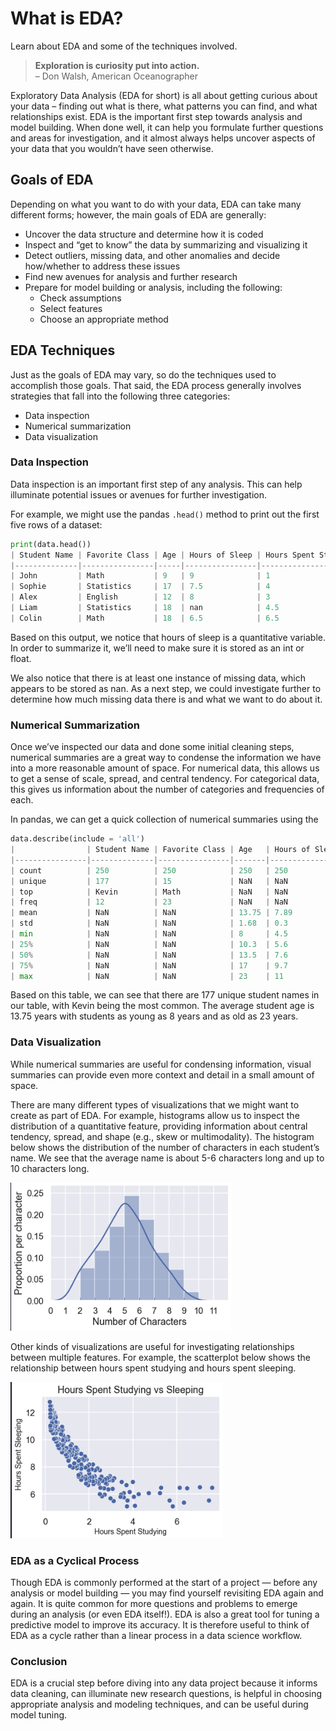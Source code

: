 # What is EDA?

Learn about EDA and some of the techniques involved.
> **Exploration is curiosity put into action.**  
> – Don Walsh, American Oceanographer

Exploratory Data Analysis (EDA for short) is all about getting curious about your data – finding out what is there, what patterns you can find, and what relationships exist. EDA is the important first step towards analysis and model building. When done well, it can help you formulate further questions and areas for investigation, and it almost always helps uncover aspects of your data that you wouldn’t have seen otherwise.

## Goals of EDA

Depending on what you want to do with your data, EDA can take many different forms; however, the main goals of EDA are generally:

- Uncover the data structure and determine how it is coded
- Inspect and “get to know” the data by summarizing and visualizing it
- Detect outliers, missing data, and other anomalies and decide how/whether to address these issues
- Find new avenues for analysis and further research
- Prepare for model building or analysis, including the following:
  - Check assumptions
  - Select features
  - Choose an appropriate method

## EDA Techniques

Just as the goals of EDA may vary, so do the techniques used to accomplish those goals. That said, the EDA process generally involves strategies that fall into the following three categories:

- Data inspection
- Numerical summarization
- Data visualization

### Data Inspection

Data inspection is an important first step of any analysis. This can help illuminate potential issues or avenues for further investigation.

For example, we might use the pandas `.head()` method to print out the first five rows of a dataset:

```python
print(data.head())
| Student Name | Favorite Class | Age | Hours of Sleep | Hours Spent Studying |
|--------------|----------------|-----|----------------|----------------------|
| John         | Math           | 9   | 9              | 1                    |
| Sophie       | Statistics     | 17  | 7.5            | 4                    |
| Alex         | English        | 12  | 8              | 3                    |
| Liam         | Statistics     | 18  | nan            | 4.5                  |
| Colin        | Math           | 18  | 6.5            | 6.5                  |
```
Based on this output, we notice that hours of sleep is a quantitative variable. In order to summarize it, we’ll need to make sure it is stored as an int or float.

We also notice that there is at least one instance of missing data, which appears to be stored as nan. As a next step, we could investigate further to determine how much missing data there is and what we want to do about it.


### Numerical Summarization

Once we’ve inspected our data and done some initial cleaning steps, numerical summaries are a great way to condense the information we have into a more reasonable amount of space. For numerical data, this allows us to get a sense of scale, spread, and central tendency. For categorical data, this gives us information about the number of categories and frequencies of each.

In pandas, we can get a quick collection of numerical summaries using the 
```python
data.describe(include = 'all')
|                | Student Name | Favorite Class | Age   | Hours of Sleep | Hours Spent Studying |
|----------------|--------------|----------------|-------|----------------|----------------------|
| count          | 250          | 250            | 250   | 250            | 250                  |
| unique         | 177          | 15             | NaN   | NaN            | NaN                  |
| top            | Kevin        | Math           | NaN   | NaN            | NaN                  |
| freq           | 12           | 23             | NaN   | NaN            | NaN                  |
| mean           | NaN          | NaN            | 13.75 | 7.89           | 4.34                 |
| std            | NaN          | NaN            | 1.68  | 0.3            | 0.6                  |
| min            | NaN          | NaN            | 8     | 4.5            | 0.5                  |
| 25%            | NaN          | NaN            | 10.3  | 5.6            | 1.47                 |
| 50%            | NaN          | NaN            | 13.5  | 7.6            | 4.32                 |
| 75%            | NaN          | NaN            | 17    | 9.7            | 6.5                  |
| max            | NaN          | NaN            | 23    | 11             | 10.5                 |
```
Based on this table, we can see that there are 177 unique student names in our table, with Kevin being the most common. The average student age is 13.75 years with students as young as 8 years and as old as 23 years.

### Data Visualization
While numerical summaries are useful for condensing information, visual summaries can provide even more context and detail in a small amount of space.

There are many different types of visualizations that we might want to create as part of EDA. For example, histograms allow us to inspect the distribution of a quantitative feature, providing information about central tendency, spread, and shape (e.g., skew or multimodality). The histogram below shows the distribution of the number of characters in each student’s name. We see that the average name is about 5-6 characters long and up to 10 characters long.

![Histogram](numChars.png)

Other kinds of visualizations are useful for investigating relationships between multiple features. For example, the scatterplot below shows the relationship between hours spent studying and hours spent sleeping.

![Histogram](hoursStudy.png)

### EDA as a Cyclical Process
Though EDA is commonly performed at the start of a project — before any analysis or model building — you may find yourself revisiting EDA again and again. It is quite common for more questions and problems to emerge during an analysis (or even EDA itself!). EDA is also a great tool for tuning a predictive model to improve its accuracy. It is therefore useful to think of EDA as a cycle rather than a linear process in a data science workflow.

### Conclusion
EDA is a crucial step before diving into any data project because it informs data cleaning, can illuminate new research questions, is helpful in choosing appropriate analysis and modeling techniques, and can be useful during model tuning.